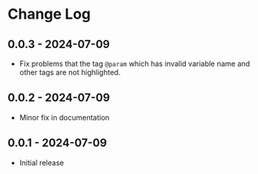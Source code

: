 
# Change Log

## 0.0.3 - 2024-07-09

- Fix problems that the tag `@param` which has invalid variable name and other tags are not highlighted.

## 0.0.2 - 2024-07-09

- Minor fix in documentation

## 0.0.1 - 2024-07-09

- Initial release
